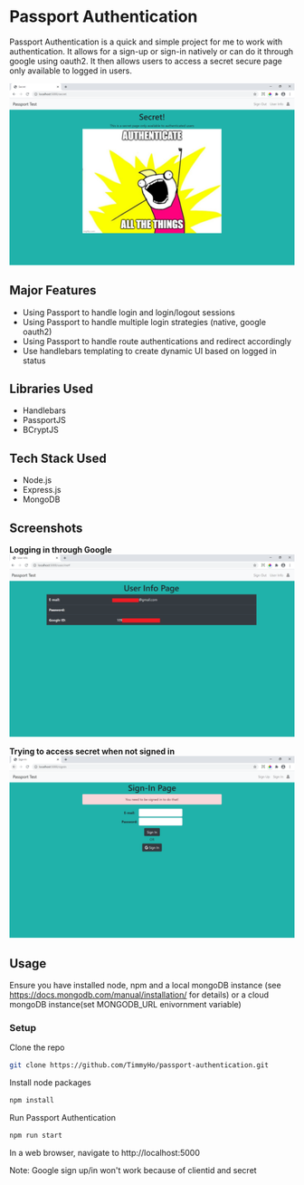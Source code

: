# Passport Authentication
Passport Authentication is a quick and simple project for me to work with authentication. It allows for a sign-up or sign-in natively or can do it through google using oauth2. It then allows users to access a secret secure page only available to logged in users.

![Secret Page Success](docs/images/secret_page_success.png)


## Major Features
* Using Passport to handle login and login/logout sessions
* Using Passport to handle multiple login strategies (native, google oauth2)
* Using Passport to handle route authentications and redirect accordingly
* Use handlebars templating to create dynamic UI based on logged in status

## Libraries Used
* Handlebars 
* PassportJS
* BCryptJS

## Tech Stack Used
* Node.js
* Express.js
* MongoDB

## Screenshots
__Logging in through Google__
![Google Sign in](docs/images/google_signin.png)

__Trying to access secret when not signed in__
![Secret Page Error](docs/images/secret_page_error.png)

## Usage
Ensure you have installed node, npm and a local mongoDB instance (see https://docs.mongodb.com/manual/installation/ for details) or a cloud mongoDB instance(set MONGODB_URL enivornment variable) 

### Setup
Clone the repo
```sh
git clone https://github.com/TimmyHo/passport-authentication.git
```

Install node packages
```sh
npm install
```

Run Passport Authentication
```sh
npm run start
```

In a web browser, navigate to http://localhost:5000

Note: Google sign up/in won't work because of clientid and secret